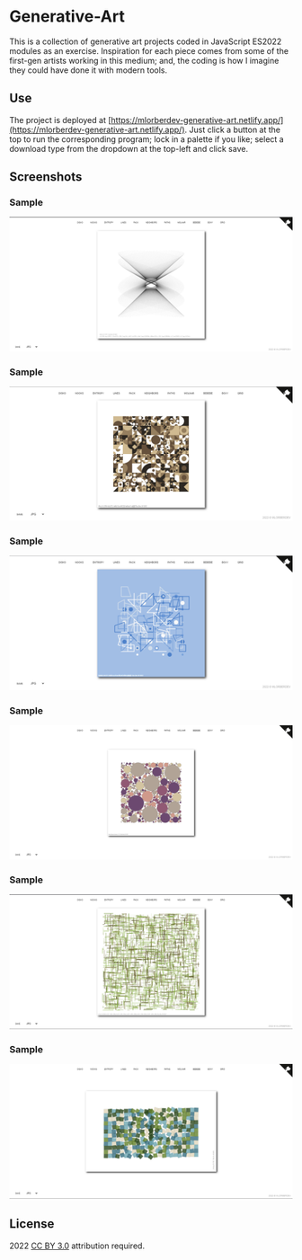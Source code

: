 # Generative-Art

This is a collection of generative art projects coded in JavaScript ES2022 modules as an exercise. Inspiration for each piece comes from some of the first-gen artists working in this medium; and, the coding is how I imagine they could have done it with modern tools.

## Use

The project is deployed at [https://mlorberdev-generative-art.netlify.app/](https://mlorberdev-generative-art.netlify.app/). Just click a button at the top to run the corresponding program; lock in a palette if you like; select a download type from the dropdown at the top-left and click save.

## Screenshots

### Sample
![ss1](./assets/images/ss1.png)
### Sample
![ss2](./assets/images/ss2.png)
### Sample
![ss3](./assets/images/ss3.png)
### Sample
![ss4](./assets/images/ss4.png)
### Sample
![ss5](./assets/images/ss5.png)
### Sample
![ss5](./assets/images/ss6.png)

## License
2022 [CC BY 3.0](https://creativecommons.org/licenses/by/3.0/) attribution required.